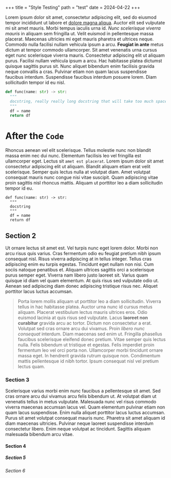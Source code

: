 +++
title = "Style Testing"
path = "test"
date = 2024-04-22
+++

Lorem ipsum dolor sit amet, consectetur adipiscing elit, sed do eiusmod tempor incididunt ut labore et [dolore magna aliqua](https://google.com). Auctor elit sed vulputate mi sit amet mauris. Morbi tempus iaculis urna id. *Nunc scelerisque viverra mauris* in aliquam sem fringilla ut. Velit euismod in pellentesque massa placerat. Maecenas ultricies mi eget mauris pharetra et ultrices neque. Commodo nulla facilisi nullam vehicula ipsum a arcu. **Feugiat in ante** metus dictum at tempor commodo ullamcorper. Sit amet venenatis urna cursus eget nunc scelerisque viverra mauris. Consectetur adipiscing elit ut aliquam purus. Facilisi nullam vehicula ipsum a arcu. Hac habitasse platea dictumst quisque sagittis purus sit. Nunc aliquet bibendum enim facilisis gravida neque convallis a cras. Pulvinar etiam non quam lacus suspendisse faucibus interdum. Suspendisse faucibus interdum posuere lorem. Diam sollicitudin tempor id eu nisl.

```python
def func(name: str) -> str:
  """
  docstring, really really long docstring that will take too much space and will go over the allotted column width
  """
  df = name
  return df
```

# After the `Code`

Rhoncus aenean vel elit scelerisque. Tellus molestie nunc non blandit massa enim nec dui nunc. Elementum facilisis leo vel fringilla est ullamcorper eget. Lectus sit `amet est placerat`. Lorem ipsum dolor sit amet consectetur adipiscing elit ut aliquam. Blandit aliquam etiam erat velit scelerisque. Semper quis lectus nulla at volutpat diam. Amet volutpat consequat mauris nunc congue nisi vitae suscipit. Quam adipiscing vitae proin sagittis nisl rhoncus mattis. Aliquam ut porttitor leo a diam sollicitudin tempor id eu.

```python,linenos,linenostart=8
def func(name: str) -> str:
  """
  docstring
  """
  df = name
  return df
```

## Section 2

Ut ornare lectus sit amet est. Vel turpis nunc eget lorem dolor. Morbi non arcu risus quis varius. Cras fermentum odio eu feugiat pretium nibh ipsum consequat nisl. Risus viverra adipiscing at in tellus integer. Tellus cras adipiscing enim eu turpis egestas. Tincidunt eget nullam non nisi. Cum sociis natoque penatibus et. Aliquam ultrices sagittis orci a scelerisque purus semper eget. Viverra nam libero justo laoreet sit. Varius quam quisque id diam vel quam elementum. At quis risus sed vulputate odio ut. Aenean sed adipiscing diam donec adipiscing tristique risus nec. Aliquet porttitor lacus luctus accumsan.

> Porta lorem mollis aliquam ut porttitor leo a diam sollicitudin. Viverra tellus in hac habitasse platea. Auctor urna nunc id cursus metus aliquam. Placerat vestibulum lectus mauris ultrices eros. Odio euismod lacinia at quis risus sed vulputate. Lacus **laoreet non curabitur** gravida arcu ac tortor. Dictum non consectetur a erat. Volutpat sed cras ornare arcu dui vivamus. Proin *libero nunc consequat* interdum. Diam maecenas sed enim ut. Fringilla phasellus faucibus scelerisque eleifend donec pretium. Vitae semper quis lectus nulla. Felis bibendum ut tristique et egestas. Felis imperdiet proin fermentum leo vel orci porta non. Ullamcorper morbi tincidunt ornare massa eget. In hendrerit gravida rutrum quisque non. Condimentum mattis pellentesque id nibh tortor. Ipsum consequat nisl vel pretium lectus quam.

### Section 3

Scelerisque varius morbi enim nunc faucibus a pellentesque sit amet. Sed cras ornare arcu dui vivamus arcu felis bibendum ut. At volutpat diam ut venenatis tellus in metus vulputate. Malesuada nunc vel risus commodo viverra maecenas accumsan lacus vel. Quam elementum pulvinar etiam non quam lacus suspendisse. Enim nulla aliquet porttitor lacus luctus accumsan. Purus sit amet volutpat consequat mauris nunc. Pharetra sit amet aliquam id diam maecenas ultricies. Pulvinar neque laoreet suspendisse interdum consectetur libero. Enim neque volutpat ac tincidunt. Sagittis aliquam malesuada bibendum arcu vitae.

#### Section 4

##### Section 5

###### Section 6